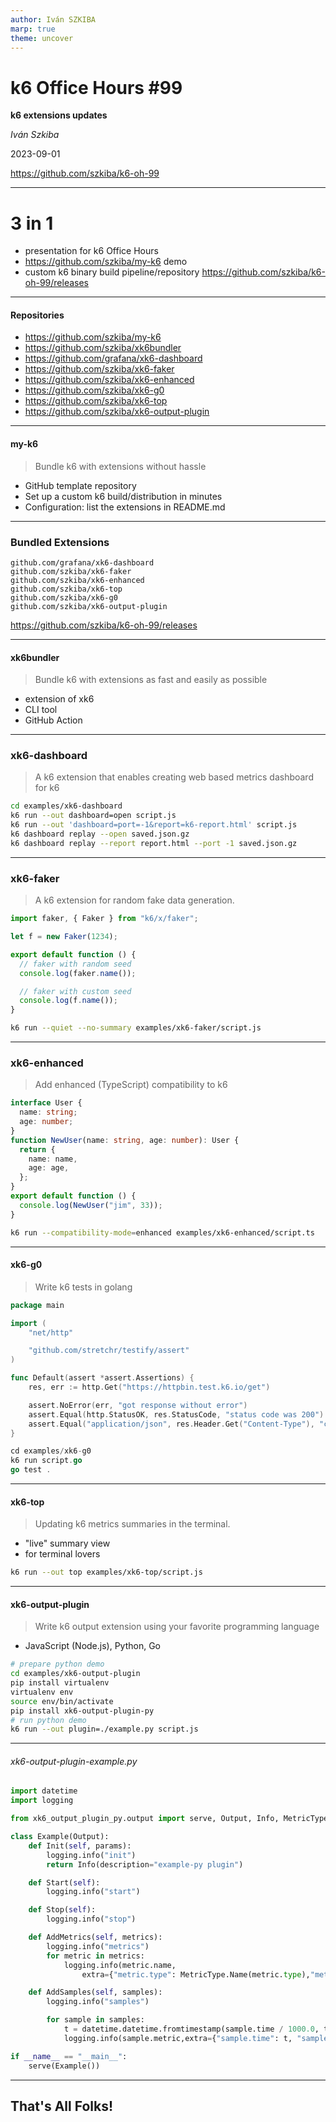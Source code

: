 ```yaml
---
author: Iván SZKIBA
marp: true
theme: uncover
---
```


# k6 Office Hours #99

**k6 extensions updates**

*Iván Szkiba*

2023-09-01

https://github.com/szkiba/k6-oh-99

---

# 3 in 1

- presentation for k6 Office Hours
- https://github.com/szkiba/my-k6 demo
- custom k6 binary build pipeline/repository
  https://github.com/szkiba/k6-oh-99/releases
---

#### Repositories

- https://github.com/szkiba/my-k6
- https://github.com/szkiba/xk6bundler
- https://github.com/grafana/xk6-dashboard
- https://github.com/szkiba/xk6-faker
- https://github.com/szkiba/xk6-enhanced
- https://github.com/szkiba/xk6-g0
- https://github.com/szkiba/xk6-top
- https://github.com/szkiba/xk6-output-plugin

---

#### my-k6

> Bundle k6 with extensions without hassle

- GitHub template repository
- Set up a custom k6 build/distribution in minutes
- Configuration: list the extensions in README.md

---

### Bundled Extensions

```xk6
github.com/grafana/xk6-dashboard
github.com/szkiba/xk6-faker
github.com/szkiba/xk6-enhanced
github.com/szkiba/xk6-top
github.com/szkiba/xk6-g0
github.com/szkiba/xk6-output-plugin
```

https://github.com/szkiba/k6-oh-99/releases

---

#### xk6bundler

> Bundle k6 with extensions as fast and easily as possible

- extension of xk6
- CLI tool
- GitHub Action

---

### xk6-dashboard

> A k6 extension that enables creating web based metrics dashboard for k6

```bash
cd examples/xk6-dashboard
k6 run --out dashboard=open script.js
k6 run --out 'dashboard=port=-1&report=k6-report.html' script.js
k6 dashboard replay --open saved.json.gz
k6 dashboard replay --report report.html --port -1 saved.json.gz
```

---

### xk6-faker

> A k6 extension for random fake data generation.


```js
import faker, { Faker } from "k6/x/faker";

let f = new Faker(1234);

export default function () {
  // faker with random seed
  console.log(faker.name());

  // faker with custom seed
  console.log(f.name());
}
```

```bash
k6 run --quiet --no-summary examples/xk6-faker/script.js
```

---

### xk6-enhanced

> Add enhanced (TypeScript) compatibility to k6

```ts
interface User {
  name: string;
  age: number;
}
function NewUser(name: string, age: number): User {
  return {
    name: name,
    age: age,
  };
}
export default function () {
  console.log(NewUser("jim", 33));
}
```

```bash
k6 run --compatibility-mode=enhanced examples/xk6-enhanced/script.ts  
```

---

#### xk6-g0

> Write k6 tests in golang


```go
package main

import (
	"net/http"

	"github.com/stretchr/testify/assert"
)

func Default(assert *assert.Assertions) {
	res, err := http.Get("https://httpbin.test.k6.io/get")

	assert.NoError(err, "got response without error")
	assert.Equal(http.StatusOK, res.StatusCode, "status code was 200")
	assert.Equal("application/json", res.Header.Get("Content-Type"), "content type was application/json")
}
```

```go
cd examples/xk6-g0
k6 run script.go
go test .
```

---

#### xk6-top

> Updating k6 metrics summaries in the terminal.

- "live" summary view
- for terminal lovers

```bash
k6 run --out top examples/xk6-top/script.js
```

---

#### xk6-output-plugin 

> Write k6 output extension using your favorite programming language

- JavaScript (Node.js), Python, Go

```bash
# prepare python demo
cd examples/xk6-output-plugin
pip install virtualenv
virtualenv env
source env/bin/activate
pip install xk6-output-plugin-py
# run python demo
k6 run --out plugin=./example.py script.js
```

---

###### xk6-output-plugin-example.py

```python
import datetime
import logging

from xk6_output_plugin_py.output import serve, Output, Info, MetricType, ValueType

class Example(Output):
    def Init(self, params):
        logging.info("init")
        return Info(description="example-py plugin")

    def Start(self):
        logging.info("start")

    def Stop(self):
        logging.info("stop")

    def AddMetrics(self, metrics):
        logging.info("metrics")
        for metric in metrics:
            logging.info(metric.name,
                extra={"metric.type": MetricType.Name(metric.type),"metric.contains": ValueType.Name(metric.contains)})

    def AddSamples(self, samples):
        logging.info("samples")

        for sample in samples:
            t = datetime.datetime.fromtimestamp(sample.time / 1000.0, tz=datetime.timezone.utc)
            logging.info(sample.metric,extra={"sample.time": t, "sample.value": sample.value})

if __name__ == "__main__":
    serve(Example())
```

---

## That's All Folks!
